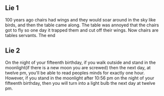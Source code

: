 ## Lie 1

100 years ago chairs had wings and they would soar around in the sky like birds, and then the table came along. The table was annoyed that the chairs got to fly so one day it trapped them and cut off their wings. Now chairs are tables servants. The end

## Lie 2

On the night of your fifteenth birthday, if you walk outside and stand in the moonlight(if there is a new moon you are screwed) then the next day, at twelve pm, you'll be able to read peoples minds for exactly one hour. However, if you stand in the moonlight after 10:56 pm on the night of your fifteenth birthday, then you will turn into a light bulb the next day at twelve pm.